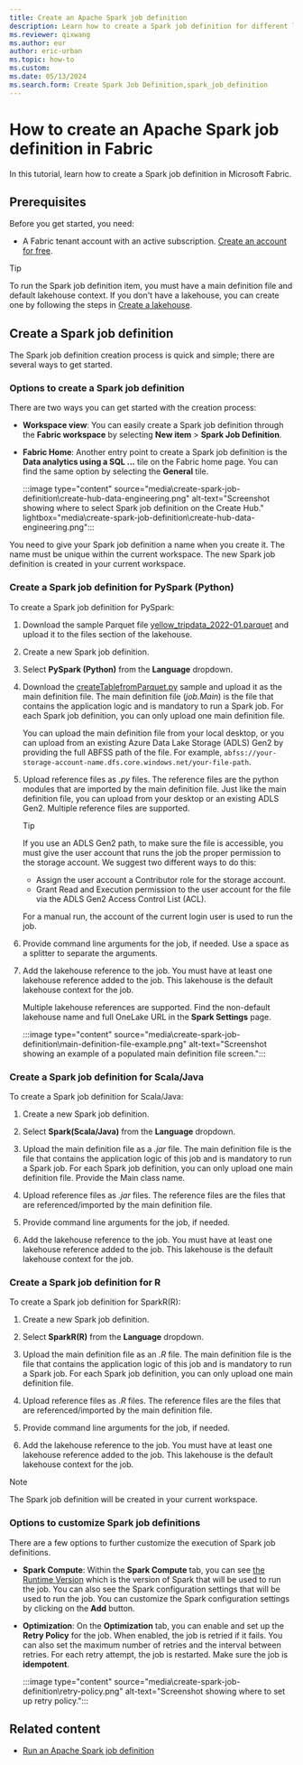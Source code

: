 ```yaml
---
title: Create an Apache Spark job definition
description: Learn how to create a Spark job definition for different languages from the Data Engineering homepage, the Workspace view, or the Create hub.
ms.reviewer: qixwang
ms.author: eur
author: eric-urban
ms.topic: how-to
ms.custom:
ms.date: 05/13/2024
ms.search.form: Create Spark Job Definition,spark_job_definition
---
```


# How to create an Apache Spark job definition in Fabric

In this tutorial, learn how to create a Spark job definition in Microsoft Fabric.

## Prerequisites

Before you get started, you need:

- A Fabric tenant account with an active subscription. [Create an account for free](../fundamentals/fabric-trial.md).

> [!TIP]
> To run the Spark job definition item, you must have a main definition file and default lakehouse context. If you don't have a lakehouse, you can create one by following the steps in [Create a lakehouse](../data-engineering/create-lakehouse.md).

## Create a Spark job definition

The Spark job definition creation process is quick and simple; there are several ways to get started.

### Options to create a Spark job definition

There are two ways you can get started with the creation process:

- **Workspace view**: You can easily create a Spark job definition through the **Fabric workspace** by selecting **New item** > **Spark Job Definition**.

- **Fabric Home**: Another entry point to create a Spark job definition is the **Data analytics using a SQL ...** tile on the Fabric home page. You can find the same option by selecting the **General** tile.

  :::image type="content" source="media\create-spark-job-definition\create-hub-data-engineering.png" alt-text="Screenshot showing where to select Spark job definition on the Create Hub." lightbox="media\create-spark-job-definition\create-hub-data-engineering.png":::

You need to give your Spark job definition a name when you create it. The name must be unique within the current workspace. The new Spark job definition is created in your current workspace.

### Create a Spark job definition for PySpark (Python)

To create a Spark job definition for PySpark:

1. Download the sample Parquet file [yellow_tripdata_2022-01.parquet](https://www.nyc.gov/site/tlc/about/tlc-trip-record-data.page) and upload it to the files section of the lakehouse.

1. Create a new Spark job definition.

1. Select **PySpark (Python)** from the **Language** dropdown.

1. Download the [createTablefromParquet.py](https://github.com/microsoft/fabric-samples/blob/main/docs-samples/data-engineering/createTablefromParquet.py) sample and upload it as the main definition file. The main definition file (*job.Main*) is the file that contains the application logic and is mandatory to run a Spark job. For each Spark job definition, you can only upload one main definition file.

   You can upload the main definition file from your local desktop, or you can upload from an existing Azure Data Lake Storage (ADLS) Gen2 by providing the full ABFSS path of the file. For example, `abfss://your-storage-account-name.dfs.core.windows.net/your-file-path`.

1. Upload reference files as *.py* files. The reference files are the python modules that are imported by the main definition file. Just like the main definition file, you can upload from your desktop or an existing ADLS Gen2. Multiple reference files are supported.

   > [!TIP]
   > If you use an ADLS Gen2 path, to make sure the file is accessible, you must give the user account that runs the job the proper permission to the storage account. We suggest two different ways to do this:
   >
   >- Assign the user account a Contributor role for the storage account.
   >- Grant Read and Execution permission to the user account for the file via the ADLS Gen2 Access Control List (ACL).
   >  
   > For a manual run, the account of the current login user is used to run the job.

1. Provide command line arguments for the job, if needed. Use a space as a splitter to separate the arguments.

1. Add the lakehouse reference to the job. You must have at least one lakehouse reference added to the job. This lakehouse is the default lakehouse context for the job.

   Multiple lakehouse references are supported. Find the non-default lakehouse name and full OneLake URL in the **Spark Settings** page.

   :::image type="content" source="media\create-spark-job-definition\main-definition-file-example.png" alt-text="Screenshot showing an example of a populated main definition file screen.":::

### Create a Spark job definition for Scala/Java

To create a Spark job definition for Scala/Java:

1. Create a new Spark job definition.

1. Select **Spark(Scala/Java)** from the **Language** dropdown.

1. Upload the main definition file as a *.jar* file. The main definition file is the file that contains the application logic of this job and is mandatory to run a Spark job. For each Spark job definition, you can only upload one main definition file. Provide the Main class name.

1. Upload reference files as *.jar* files. The reference files are the files that are referenced/imported by the main definition file.

1. Provide command line arguments for the job, if needed.

1. Add the lakehouse reference to the job. You must have at least one lakehouse reference added to the job. This lakehouse is the default lakehouse context for the job.

### Create a Spark job definition for R

To create a Spark job definition for SparkR(R):

1. Create a new Spark job definition.

1. Select **SparkR(R)** from the **Language** dropdown.

1. Upload the main definition file as an *.R* file. The main definition file is the file that contains the application logic of this job and is mandatory to run a Spark job. For each Spark job definition, you can only upload one main definition file.

1. Upload reference files as *.R* files. The reference files are the files that are referenced/imported by the main definition file.

1. Provide command line arguments for the job, if needed.

1. Add the lakehouse reference to the job. You must have at least one lakehouse reference added to the job. This lakehouse is the default lakehouse context for the job.

> [!NOTE]
> The Spark job definition will be created in your current workspace.

### Options to customize Spark job definitions

There are a few options to further customize the execution of Spark job definitions.

- **Spark Compute**: Within the **Spark Compute** tab, you can see [the Runtime Version](./runtime.md) which is the version of Spark that will be used to run the job. You can also see the Spark configuration settings that will be used to run the job. You can customize the Spark configuration settings by clicking on the **Add** button.

<!--
   :::image type="content" source="media\create-spark-job-definition\spark-compute.png" alt-text="Screenshot showing where to edit Spark configuration." lightbox="media\create-spark-job-definition\spark-compute.png"::: -->

- **Optimization**: On the **Optimization** tab, you can enable and set up the **Retry Policy** for the job. When enabled, the job is retried if it fails. You can also set the maximum number of retries and the interval between retries. For each retry attempt, the job is restarted. Make sure the job is **idempotent**.

   :::image type="content" source="media\create-spark-job-definition\retry-policy.png" alt-text="Screenshot showing where to set up retry policy.":::

## Related content

- [Run an Apache Spark job definition](run-spark-job-definition.md)
